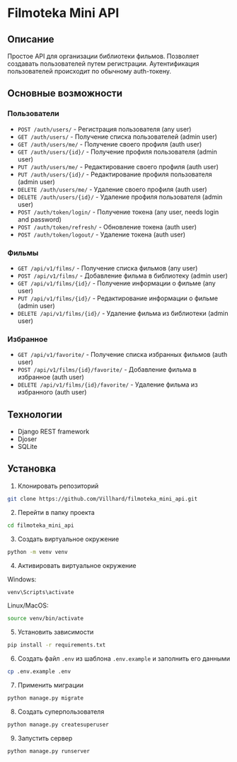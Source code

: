 # Filmoteka Mini API

## Описание
Простое API для организации библиотеки фильмов.
Позволяет создавать пользователей путем регистрации. Аутентификация пользователей происходит по обычному auth-токену.

## Основные возможности
### Пользователи
- `POST /auth/users/` - Регистрация пользователя (any user)
- `GET /auth/users/` - Получение списка пользователей (admin user)
- `GET /auth/users/me/` - Получение своего профиля (auth user)
- `GET /auth/users/{id}/` - Получение профиля пользователя (admin user)
- `PUT /auth/users/me/` - Редактирование своего профиля (auth user)
- `PUT /auth/users/{id}/` - Редактирование профиля пользователя (admin user)
- `DELETE /auth/users/me/` - Удаление своего профиля (auth user)
- `DELETE /auth/users/{id}/` - Удаление профиля пользователя (admin user)
- `POST /auth/token/login/` - Получение токена (any user, needs login and password)
- `POST /auth/token/refresh/` - Обновление токена (auth user)
- `POST /auth/token/logout/` - Удаление токена (auth user)

### Фильмы
- `GET /api/v1/films/` - Получение списка фильмов (any user)
- `POST /api/v1/films/` - Добавление фильма в библиотеку (admin user)
- `GET /api/v1/films/{id}/` - Получение информации о фильме (any user)
- `PUT /api/v1/films/{id}/` - Редактирование информации о фильме (admin user)
- `DELETE /api/v1/films/{id}/` - Удаление фильма из библиотеки (admin user)

### Избранное
- `GET /api/v1/favorite/` - Получение списка избранных фильмов (auth user)
- `POST /api/v1/films/{id}/favorite/` - Добавление фильма в избранное (auth user)
- `DELETE /api/v1/films/{id}/favorite/` - Удаление фильма из избранного (auth user)

## Технологии
- Django REST framework
- Djoser
- SQLite

## Установка
1. Клонировать репозиторий
```bash
git clone https://github.com/Villhard/filmoteka_mini_api.git
```
2. Перейти в папку проекта
```bash
cd filmoteka_mini_api
```
3. Создать виртуальное окружение
```bash
python -m venv venv
```
4. Активировать виртуальное окружение

Windows:
```bash
venv\Scripts\activate
```
Linux/MacOS:
```bash
source venv/bin/activate
```
5. Установить зависимости
```bash
pip install -r requirements.txt
```
6. Создать файл `.env` из шаблона `.env.example` и заполнить его данными
```bash
cp .env.example .env
```
7. Применить миграции
```bash
python manage.py migrate
```
8. Создать суперпользователя
```bash
python manage.py createsuperuser
```
9. Запустить сервер
```bash
python manage.py runserver
```